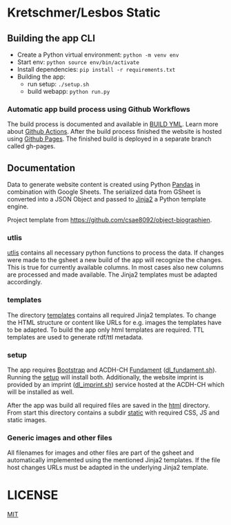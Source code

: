 # Kretschmer/Lesbos Static

## Building the app CLI

* Create a Python virtual environment:
`python -m venv env`
* Start env:
`python source env/bin/activate`
* Install dependencies:
`pip install -r requirements.txt`
* Building the app:
    * run setup:
    `./setup.sh`
    * build webapp:
    `python run.py`

### Automatic app build process using Github Workflows
The build process is documented and available in [BUILD YML](https://github.com/acdh-oeaw/kretschmer-static-py/blob/master/.github/workflows/arche.yml).
Learn more about [Github Actions](https://docs.github.com/en/actions).
After the build process finished the website is hosted using [Github Pages](https://pages.github.com/). The finished build is deployed in a separate branch called gh-pages.

## Documentation

Data to generate website content is created using Python [Pandas](https://pandas.pydata.org/) in combination with Google Sheets.
The serialized data from GSheet is converted into a JSON Object and passed to [Jinja2](https://jinja.palletsprojects.com/en/3.1.x/) a Python template engine.

Project template from https://github.com/csae8092/object-biographien.

### utlis

[utlis](https://github.com/acdh-oeaw/kretschmer-static-py/blob/master/utils.py) contains all necessary python functions to process the data. If changes were made to the gsheet a new build of the app will recognize the changes.
This is true for currently available columns. In most cases also new columns are processed and made available. The Jinja2 templates must be adapted accordingly.

### templates

The directory [templates](https://github.com/acdh-oeaw/kretschmer-static-py/tree/master/templates) contains all required Jinja2 templates. To change the HTML structure or content like URLs for e.g. images the templates have to be adapted.
To build the app only html templates are required. TTL templates are used to generate rdf/ttl metadata.

### setup

The app requires [Bootstrap](https://getbootstrap.com/) and ACDH-CH [Fundament](https://github.com/acdh-oeaw/fundament) ([dl_fundament.sh](https://github.com/acdh-oeaw/kretschmer-static-py/blob/master/dl_fundament.sh)). Running the [setup](https://github.com/acdh-oeaw/kretschmer-static-py/blob/master/setup.sh) will install both. Additionally, the website imprint is provided by an imprint ([dl_imprint.sh](https://github.com/acdh-oeaw/kretschmer-static-py/blob/master/dl_imprint.sh)) service hosted at the ACDH-CH which will be installed as well.

After the app was build all required files are saved in the [html](https://github.com/acdh-oeaw/kretschmer-static-py/tree/master/html) directory. From start this directory contains a subdir [static](https://github.com/acdh-oeaw/kretschmer-static-py/tree/master/html/static) with required CSS, JS and static images.

### Generic images and other files

All filenames for images and other files are part of the gsheet and automatically implemented using the mentioned Jinja2 templates.
If the file host changes URLs must be adapted in the underlying Jinja2 template.

# LICENSE

[MIT](https://github.com/acdh-oeaw/kretschmer-static-py/blob/master/LICENSE)
